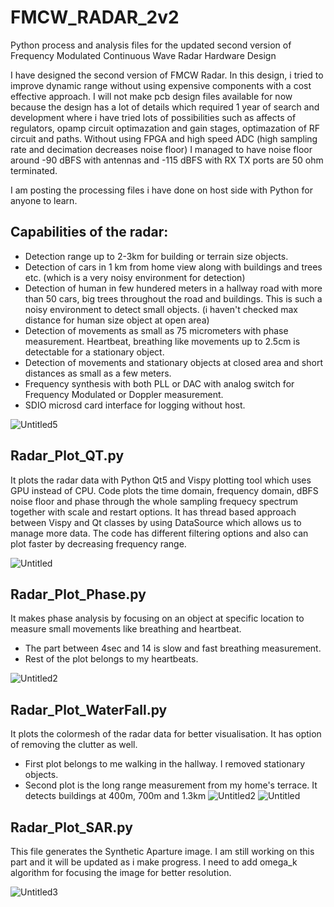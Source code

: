 # FMCW_RADAR_2v2
Python process and analysis files for the updated second version of Frequency Modulated Continuous Wave Radar Hardware Design

I have designed the second version of FMCW Radar. In this design, i tried to improve dynamic range without using expensive components with a cost effective approach. 
I will not make pcb design files available for now because the design has a lot of details which required 1 year of search and development where i have tried lots of possibilities
such as affects of regulators, opamp circuit optimazation and gain stages, optimazation of RF circuit and paths.
Without using FPGA and high speed ADC (high sampling rate and decimation decreases noise floor)
I managed to have noise floor around -90 dBFS with antennas and -115 dBFS with RX TX ports are 50 ohm terminated.

I am posting the processing files i have done on host side with Python for anyone to learn.

## Capabilities of the radar:
 * Detection range up to 2-3km for building or terrain size objects.
 * Detection of cars in 1 km from home view along with buildings and trees etc. (which is a very noisy environment for detection)
 * Detection of human in few hundered meters in a hallway road with more than 50 cars, big trees throughout the road and buildings. This is such a noisy environment to detect small objects. (i haven't checked max distance for human size object at open area)
 * Detection of movements as small as 75 micrometers with phase measurement. Heartbeat, breathing like movements up to 2.5cm is detectable for a stationary object.
 * Detection of movements and stationary objects at closed area and short distances as small as a few meters.
 * Frequency synthesis with both PLL or DAC with analog switch for Frequency Modulated or Doppler measurement.
 * SDIO microsd card interface for logging without host.

![Untitled5](https://github.com/ckflight/FMCW_RADAR_2/assets/61315249/5fa3c864-8e84-449e-b6a0-8482ac3ec935)
   
## Radar_Plot_QT.py
It plots the radar data with Python Qt5 and Vispy plotting tool which uses GPU instead of CPU. Code plots the time domain, frequency domain, dBFS noise floor and phase through the whole sampling frequecy spectrum together with scale and restart options. It has thread based approach between Vispy and Qt classes by using DataSource which allows us to manage more data. The code has different filtering options and also can plot faster by decreasing frequency range.

![Untitled](https://github.com/ckflight/FMCW_RADAR_2/assets/61315249/cec61433-47c9-48c4-b16d-7eb0aa7097c5)

## Radar_Plot_Phase.py 
It makes phase analysis by focusing on an object at specific location to measure small movements like breathing and heartbeat.
 * The part between 4sec and 14 is slow and fast breathing measurement.
 * Rest of the plot belongs to my heartbeats.

![Untitled2](https://github.com/ckflight/FMCW_RADAR_2/assets/61315249/2a77585c-c142-442f-9b75-dcc71aa03fbb)

## Radar_Plot_WaterFall.py
It plots the colormesh of the radar data for better visualisation. It has option of removing the clutter as well.
 * First plot belongs to me walking in the hallway. I removed stationary objects.
 * Second plot is the long range measurement from my home's terrace. It detects buildings at 400m, 700m and 1.3km
![Untitled2](https://github.com/ckflight/FMCW_RADAR_2/assets/61315249/5ac43d7a-e37b-4f26-bcc8-ff13260f47a8)
![Untitled](https://github.com/ckflight/FMCW_RADAR_2/assets/61315249/b47b74a9-1097-497e-ab63-a60b8339eab3)

## Radar_Plot_SAR.py
This file generates the Synthetic Aparture image. I am still working on this part and it will be updated as i make progress.
I need to add omega_k algorithm for focusing the image for better resolution.

![Untitled3](https://github.com/ckflight/FMCW_RADAR_2/assets/61315249/69b53866-90ac-4cb7-8b86-18fcbdcdc29c)
